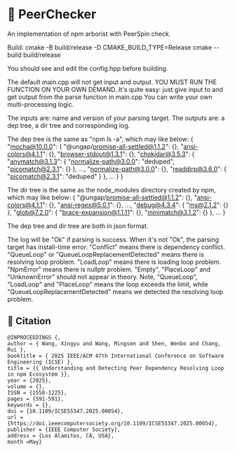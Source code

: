 # :robot: PeerChecker

An implementation of npm arborist with PeerSpin check.

Build:
cmake -B build/release -D CMAKE_BUILD_TYPE=Release
cmake --build build/release

You should see and edit the config.hpp before building.

The default main.cpp will not get input and output.
YOU MUST RUN THE FUNCTION ON YOUR OWN DEMAND.
It's quite easy: just give input to and get output from the parse function in main.cpp
You can write your own multi-processing logic.

The inputs are: name and version of your parsing target.
The outputs are: a dep tree, a dir tree and corresponding log.

The dep tree is the same as "npm ls -a", which may like below:
{
    "mocha@10.0.0": {
        "@ungap/promise-all-settled@1.1.2": {},
        "ansi-colors@4.1.1": {},
        "browser-stdout@1.3.1": {},
        "chokidar@3.5.3": {
            "anymatch@3.1.3": {
                "normalize-path@3.0.0": "deduped",
                "picomatch@2.3.1": {}
            },
            ...,
            "normalize-path@3.0.0": {},
            "readdirp@3.6.0": {
                "picomatch@2.3.1": "deduped"
            }
        },
        ...
    }
}

The dir tree is the same as the node_modules directory created by npm, which may like below:
{
    "@ungap/promise-all-settled@1.1.2": {},
    "ansi-colors@4.1.1": {},
    "ansi-regex@5.0.1": {},
    ...,
    "debug@4.3.4": {
        "ms@2.1.2": {}
    },
    "glob@7.2.0": {
        "brace-expansion@1.1.11": {},
        "minimatch@3.1.2": {}
    },
    ...
}

The dep tree and dir tree are both in json format.

The log will be "Ok" if parsing is success.
When it's not "Ok", the parsing target has install-time error.
"Conflict" means there is dependency conflict.
"QueueLoop" or "QueueLoopReplacementDetected" means there is resolving loop problem.
"LoadLoop" means there is loading loop problem.
"NpmError" means there is nullptr problem.
"Empty", "PlaceLoop" and "UnknownError" should not appear in theory.
Note, "QueueLoop", "LoadLoop" and "PlaceLoop" means the loop exceeds the limit, while "QueueLoopReplacementDetected" means we detected the resolving loop problem.



## :book: Citation
```
@INPROCEEDINGS {,
author = { Wang, Xingyu and Wang, Mingsen and Shen, Wenbo and Chang, Rui },
booktitle = { 2025 IEEE/ACM 47th International Conference on Software Engineering (ICSE) },
title = {{ Understanding and Detecting Peer Dependency Resolving Loop in npm Ecosystem }},
year = {2025},
volume = {},
ISSN = {1558-1225},
pages = {591-591},
keywords = {},
doi = {10.1109/ICSE55347.2025.00054},
url = {https://doi.ieeecomputersociety.org/10.1109/ICSE55347.2025.00054},
publisher = {IEEE Computer Society},
address = {Los Alamitos, CA, USA},
month =May}
```
